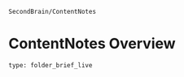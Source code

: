 ```ActivityHistory
SecondBrain/ContentNotes
```
# ContentNotes Overview
 
```ccard
type: folder_brief_live
```
 
